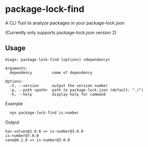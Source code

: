 
# package-lock-find

A CLI Tool to analyze packages in your package-lock.json

(Currently only supports package-lock.json version 2)


## Usage

```
Usage: package-lock-find [options] <dependency>

Arguments:
  dependency         name of dependency

Options:
  -V, --version      output the version number
  -p, --path <path>  path to package-lock.json (default: "./")
  -h, --help         display help for command
```

Example
```bash
  npx package-lock-find is-number
```

Output
```
has-values@1.0.0 => is-number@3.0.0
is-number@7.0.0
sane@4.1.0 => is-number@3.0.0
```